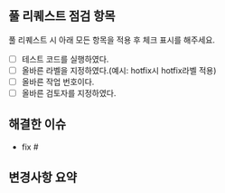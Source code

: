 ## 풀 리퀘스트 점검 항목

풀 리퀘스트 시 아래 모든 항목을 적용 후 체크 표시를 해주세요.

[//]: # (대괄호 안에 공백을 지우고 x를 입력하면 됩니다.)

- [ ] 테스트 코드를 실행하였다.
- [ ] 올바른 라벨을 지정하였다.(예시: hotfix시 hotfix라벨 적용)
- [ ] 올바른 작업 번호이다.
- [ ] 올바른 검토자를 지정하였다.

## 해결한 이슈

[//]: # (fix #작업번호 형태의 목록으로 아래에 작성하면 됩니다.)

[//]: # (마크다운 목록 형태로 여러개 입력 가능합니다.)

- fix #

## 변경사항 요약

